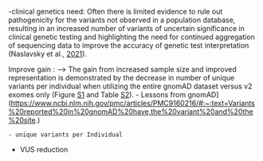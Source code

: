 -clinical genetics need: Often there is limited evidence to rule out pathogenicity for the variants not observed in a population database, resulting in an increased number of variants of uncertain significance in clinical genetic testing and highlighting the need for continued aggregation of sequencing data to improve the accuracy of genetic test interpretation (Naslavsky et al., [2021](https://www.ncbi.nlm.nih.gov/pmc/articles/PMC9160216/#humu24309-bib-0030)).

Improve gain :
--> The gain from increased sample size and improved representation is demonstrated by the decrease in number of unique variants per individual when utilizing the entire gnomAD dataset versus v2 exomes only (Figure [S1](https://www.ncbi.nlm.nih.gov/pmc/articles/PMC9160216/#humu24309-suppl-0001) and Table [S2](https://www.ncbi.nlm.nih.gov/pmc/articles/PMC9160216/#humu24309-suppl-0001)). - Lessons from gnomAD](https://www.ncbi.nlm.nih.gov/pmc/articles/PMC9160216/#:~:text=Variants%20reported%20in%20gnomAD%20have,the%20variant%20and%20the%20site.) 

	- unique variants per Individual

- VUS reduction 

